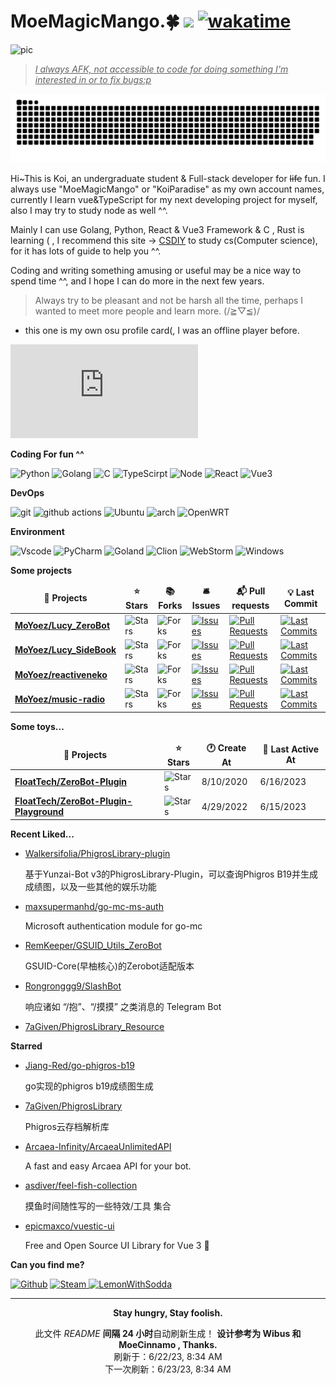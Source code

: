# MoeMagicMango.🍀 ![](https://visitor-badge.laobi.icu/badge?page_id=MoYoez.readme) [![wakatime](https://wakatime.com/badge/user/057b0405-d0cc-4063-99fb-0072ae8088db.svg)](https://wakatime.com/@057b0405-d0cc-4063-99fb-0072ae8088db)

![pic](https://cdn.himoyo.cn/img_service/ec43126fgy1go7lc9ta0bj22bc1awkjr.jpg)

> <u>*I always AFK, not accessible to code for doing something I'm interested in or to fix bugs:p*</u>

![meowmeowmeow](https://raw.githubusercontent.com/MoYoez/MoYoez/master/assets/github-contribution-grid-snake.svg)

Hi~This is Koi, an undergraduate student & Full-stack developer for ~~life~~ fun. I always use "MoeMagicMango" or "KoiParadise" as my own account names, currently I learn vue&TypeScript for my next developing project for myself, also I may try to study node as well ^^.

Mainly I can use Golang, Python, React & Vue3 Framework & C , Rust is learning ( , I recommend this site -> [CSDIY](https://csdiy.wiki/) to study cs(Computer science), for it has lots of guide to help you ^^.

Coding and writing something amusing or useful may be a nice way to spend time ^^, and I hope I can do more in the next few years.

> Always try to be pleasant and not be harsh all the time, perhaps I wanted to meet more people and learn more. (/≧▽≦)/

- this one is my own osu profile card(, I was an offline player before.

![osu](https://osusig.lolico.moe/sig.php?colour=hex66ccff&uname=KoiParadise&mode=3&pp=1&countryrank&flagstroke&rankedscore)

**Coding For fun ^^**

<p>
  <img alt="Python" src="https://img.shields.io/badge/python-3670A0?style=for-the-badge&logo=python&logoColor=ffdd54">
  <img alt="Golang" src="https://img.shields.io/badge/go-%2300ADD8.svg?style=for-the-badge&logo=go&logoColor=white">
  <img alt="C" src="https://img.shields.io/badge/c-%2300599C.svg?style=for-the-badge&logo=c&logoColor=white">
  <img alt="TypeScirpt" src="https://img.shields.io/badge/typescript-%23007ACC.svg?style=for-the-badge&logo=typescript&logoColor=white">
  <img alt="Node" src="https://img.shields.io/badge/node.js-6DA55F?style=for-the-badge&logo=node.js&logoColor=white">
  <img alt="React" src="https://img.shields.io/badge/React-20232A?style=for-the-badge&logo=react&logoColor=61DAFB">
  <img alt="Vue3" src="https://img.shields.io/badge/Vue.js-35495E?style=for-the-badge&logo=vuedotjs&logoColor=4FC08D">
</p>

**DevOps**

<p>
  <img alt="git" src="https://img.shields.io/badge/git-%23F05033.svg?style=for-the-badge&logo=git&logoColor=white" />
  <img alt="github actions" src="https://img.shields.io/badge/github%20actions-%232671E5.svg?style=for-the-badge&logo=githubactions&logoColor=white" />
  <img alt="Ubuntu" src="https://img.shields.io/badge/Ubuntu-E95420?style=for-the-badge&logo=ubuntu&logoColor=white" />
  <img alt="arch" src="https://img.shields.io/badge/Arch_Linux-1793D1?style=for-the-badge&logo=arch-linux&logoColor=white">
  <img alt="OpenWRT" src="https://img.shields.io/badge/OpenWRT-00B5E2?style=for-the-badge&logo=OpenWrt&logoColor=white">
</p>

**Environment**

<p>
<img alt="Vscode" src="https://img.shields.io/badge/Visual%20Studio%20Code-0078d7.svg?style=for-the-badge&logo=visual-studio-code&logoColor=white">
<img alt="PyCharm" src="https://img.shields.io/badge/pycharm-143?style=for-the-badge&logo=pycharm&logoColor=black&color=black&labelColor=green">
<img alt="Goland" src="https://img.shields.io/badge/GoLand-0f0f0f?&style=for-the-badge&logo=goland&logoColor=white">
<img alt="Clion" src="https://img.shields.io/badge/CLion-000000?style=for-the-badge&logo=clion&logoColor=white">
<img alt="WebStorm" src="https://img.shields.io/badge/WebStorm-000000?style=for-the-badge&logo=WebStorm&logoColor=white">
<img alt="Windows" src="https://img.shields.io/badge/Windows-0078D6?style=for-the-badge&logo=windows&logoColor=white">
</p>

**Some projects**

<table><thead align=center><tr border: none;><td><b>🎁 Projects</b></td><td><b>⭐ Stars</b></td><td><b>📚 Forks</b></td><td><b>🛎 Issues</b></td><td><b>📬 Pull requests</b></td><td><b>💡 Last Commit</b></td></tr></thead><tbody><tr><td><a href=https://github.com/MoYoez/Lucy_ZeroBot><b>MoYoez/Lucy_ZeroBot</b></a></td><td><img alt=Stars src="https://img.shields.io/github/stars/MoYoez/Lucy_ZeroBot?style=flat-square&labelColor=343b41"></td><td><img alt=Forks src="https://img.shields.io/github/forks/MoYoez/Lucy_ZeroBot?style=flat-square&labelColor=343b41"></td><td><a href=https://github.com/MoYoez/Lucy_ZeroBot/issues target=_blank><img alt=Issues src="https://img.shields.io/github/issues/MoYoez/Lucy_ZeroBot?style=flat-square&labelColor=343b41"></a></td><td><a href=https://github.com/MoYoez/Lucy_ZeroBot/pulls target=_blank><img alt="Pull Requests"src="https://img.shields.io/github/issues-pr/MoYoez/Lucy_ZeroBot?style=flat-square&labelColor=343b41"></a></td><td><a href=https://github.com/MoYoez/Lucy_ZeroBot/commits target=_blank><img alt="Last Commits"src="https://img.shields.io/github/last-commit/MoYoez/Lucy_ZeroBot?style=flat-square&labelColor=343b41"></a></td></tr><tr><td><a href=https://github.com/MoYoez/Lucy_SideBook><b>MoYoez/Lucy_SideBook</b></a></td><td><img alt=Stars src="https://img.shields.io/github/stars/MoYoez/Lucy_SideBook?style=flat-square&labelColor=343b41"></td><td><img alt=Forks src="https://img.shields.io/github/forks/MoYoez/Lucy_SideBook?style=flat-square&labelColor=343b41"></td><td><a href=https://github.com/MoYoez/Lucy_SideBook/issues target=_blank><img alt=Issues src="https://img.shields.io/github/issues/MoYoez/Lucy_SideBook?style=flat-square&labelColor=343b41"></a></td><td><a href=https://github.com/MoYoez/Lucy_SideBook/pulls target=_blank><img alt="Pull Requests"src="https://img.shields.io/github/issues-pr/MoYoez/Lucy_SideBook?style=flat-square&labelColor=343b41"></a></td><td><a href=https://github.com/MoYoez/Lucy_SideBook/commits target=_blank><img alt="Last Commits"src="https://img.shields.io/github/last-commit/MoYoez/Lucy_SideBook?style=flat-square&labelColor=343b41"></a></td></tr><tr><td><a href=https://github.com/MoYoez/reactiveneko><b>MoYoez/reactiveneko</b></a></td><td><img alt=Stars src="https://img.shields.io/github/stars/MoYoez/reactiveneko?style=flat-square&labelColor=343b41"></td><td><img alt=Forks src="https://img.shields.io/github/forks/MoYoez/reactiveneko?style=flat-square&labelColor=343b41"></td><td><a href=https://github.com/MoYoez/reactiveneko/issues target=_blank><img alt=Issues src="https://img.shields.io/github/issues/MoYoez/reactiveneko?style=flat-square&labelColor=343b41"></a></td><td><a href=https://github.com/MoYoez/reactiveneko/pulls target=_blank><img alt="Pull Requests"src="https://img.shields.io/github/issues-pr/MoYoez/reactiveneko?style=flat-square&labelColor=343b41"></a></td><td><a href=https://github.com/MoYoez/reactiveneko/commits target=_blank><img alt="Last Commits"src="https://img.shields.io/github/last-commit/MoYoez/reactiveneko?style=flat-square&labelColor=343b41"></a></td></tr><tr><td><a href=https://github.com/MoYoez/music-radio><b>MoYoez/music-radio</b></a></td><td><img alt=Stars src="https://img.shields.io/github/stars/MoYoez/music-radio?style=flat-square&labelColor=343b41"></td><td><img alt=Forks src="https://img.shields.io/github/forks/MoYoez/music-radio?style=flat-square&labelColor=343b41"></td><td><a href=https://github.com/MoYoez/music-radio/issues target=_blank><img alt=Issues src="https://img.shields.io/github/issues/MoYoez/music-radio?style=flat-square&labelColor=343b41"></a></td><td><a href=https://github.com/MoYoez/music-radio/pulls target=_blank><img alt="Pull Requests"src="https://img.shields.io/github/issues-pr/MoYoez/music-radio?style=flat-square&labelColor=343b41"></a></td><td><a href=https://github.com/MoYoez/music-radio/commits target=_blank><img alt="Last Commits"src="https://img.shields.io/github/last-commit/MoYoez/music-radio?style=flat-square&labelColor=343b41"></a></td></tr></tbody></table>

**Some toys...**

<table><thead align=center><tr border: none;><td><b>🎁 Projects</b></td><td><b>⭐ Stars</b></td><td><b>🕐 Create At</b></td><td><b>📅 Last Active At</b></td></tr></thead><tbody><tr><td><a href=https://github.com/FloatTech/ZeroBot-Plugin target=_blank><b>FloatTech/ZeroBot-Plugin</b></a></td><td><img alt=Stars src="https://img.shields.io/github/stars/FloatTech/ZeroBot-Plugin?style=flat-square&labelColor=343b41"></td><td>8/10/2020</td><td>6/16/2023</td></tr><tr><td><a href=https://github.com/FloatTech/ZeroBot-Plugin-Playground target=_blank><b>FloatTech/ZeroBot-Plugin-Playground</b></a></td><td><img alt=Stars src="https://img.shields.io/github/stars/FloatTech/ZeroBot-Plugin-Playground?style=flat-square&labelColor=343b41"></td><td>4/29/2022</td><td>6/15/2023</td></tr></tbody></table>

<!--
**最近写了...**
recent_posts_inject
-->

**Recent Liked...**

<ul><li><a href=https://github.com/Walkersifolia/PhigrosLibrary-plugin>Walkersifolia/PhigrosLibrary-plugin</a><p>基于Yunzai-Bot v3的PhigrosLibrary-Plugin，可以查询Phigros B19并生成成绩图，以及一些其他的娱乐功能</p></li><li><a href=https://github.com/maxsupermanhd/go-mc-ms-auth>maxsupermanhd/go-mc-ms-auth</a><p>Microsoft authentication module for go-mc</p></li><li><a href=https://github.com/RemKeeper/GSUID_Utils_ZeroBot>RemKeeper/GSUID_Utils_ZeroBot</a><p>GSUID-Core(早柚核心)的Zerobot适配版本</p></li><li><a href=https://github.com/Rongronggg9/SlashBot>Rongronggg9/SlashBot</a><p>响应诸如 “/抱”、“/摸摸” 之类消息的 Telegram Bot</p></li><li><a href=https://github.com/7aGiven/PhigrosLibrary_Resource>7aGiven/PhigrosLibrary_Resource</a></li></ul>

**Starred**

<ul><li><a href=https://github.com/Jiang-Red/go-phigros-b19>Jiang-Red/go-phigros-b19</a><p>go实现的phigros b19成绩图生成</p></li><li><a href=https://github.com/7aGiven/PhigrosLibrary>7aGiven/PhigrosLibrary</a><p>Phigros云存档解析库</p></li><li><a href=https://github.com/Arcaea-Infinity/ArcaeaUnlimitedAPI>Arcaea-Infinity/ArcaeaUnlimitedAPI</a><p>A fast and easy Arcaea API for your bot.</p></li><li><a href=https://github.com/asdiver/feel-fish-collection>asdiver/feel-fish-collection</a><p>摸鱼时间随性写的一些特效/工具 集合</p></li><li><a href=https://github.com/epicmaxco/vuestic-ui>epicmaxco/vuestic-ui</a><p>Free and Open Source UI Library for Vue 3 🤘</p></li></ul>

**Can you find me?**

<p><a href="https://github.com/MoYoez" target="_blank"><img alt="Github" src="https://img.shields.io/badge/GitHub-%2312100E.svg?&style=for-the-badge&logo=Github&logoColor=white" /></a>
<a href="https://steamcommunity.com/id/akirasweetz" tagget="_blank"><img alt="Steam" src="https://img.shields.io/badge/steam-%23000000.svg?style=for-the-badge&logo=steam&logoColor=white">
<a href="https://moe.himoyo.cn" target="_blank"><img alt="LemonWithSodda" height="28" src='https://forthebadge.com/images/badges/contains-cat-gifs.svg' /></a>
</p>

------------

<p align=center><strong> Stay hungry, Stay foolish. </strong></p>
<p align=center>此文件 <i>README</i> <b>间隔 24 小时</b>自动刷新生成！ <b>设计参考为 Wibus 和 MoeCinnamo , Thanks.</b><br>刷新于：6/22/23, 8:34 AM<br>下一次刷新：6/23/23, 8:34 AM</p>
